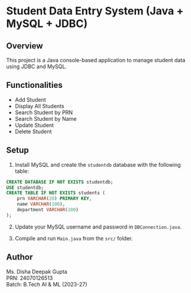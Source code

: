 # Student Data Entry System (Java + MySQL + JDBC)

## Overview
This project is a Java console-based application to manage student data using JDBC and MySQL.

## Functionalities
- Add Student
- Display All Students
- Search Student by PRN
- Search Student by Name
- Update Student
- Delete Student

## Setup
1. Install MySQL and create the `studentdb` database with the following table:

```sql
CREATE DATABASE IF NOT EXISTS studentdb;
USE studentdb;
CREATE TABLE IF NOT EXISTS students (
    prn VARCHAR(20) PRIMARY KEY,
    name VARCHAR(100),
    department VARCHAR(100)
);
```

2. Update your MySQL username and password in `DBConnection.java`.

3. Compile and run `Main.java` from the `src/` folder.

## Author
Ms. Disha Deepak Gupta  
PRN: 24070126513  
Batch: B.Tech AI & ML (2023-27)
